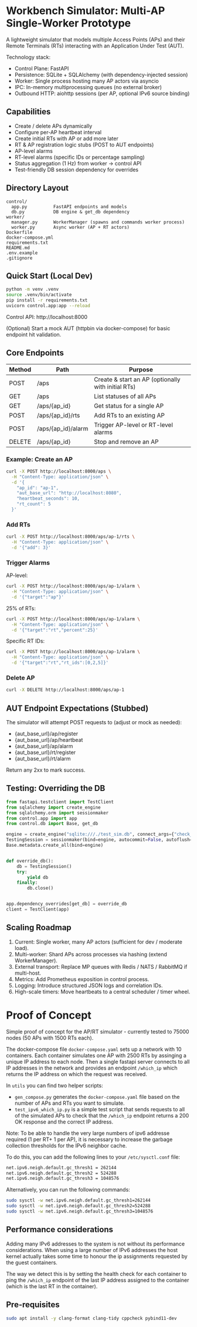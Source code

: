 # Workbench Simulator: Multi-AP Single-Worker Prototype

A lightweight simulator that models multiple Access Points (APs) and their Remote Terminals (RTs) interacting with an
Application Under Test (AUT).

Technology stack:

- Control Plane: FastAPI
- Persistence: SQLite + SQLAlchemy (with dependency-injected session)
- Worker: Single process hosting many AP actors via asyncio
- IPC: In-memory multiprocessing queues (no external broker)
- Outbound HTTP: aiohttp sessions (per AP, optional IPv6 source binding)

## Capabilities

- Create / delete APs dynamically
- Configure per-AP heartbeat interval
- Create initial RTs with AP or add more later
- RT & AP registration logic stubs (POST to AUT endpoints)
- AP-level alarms
- RT-level alarms (specific IDs or percentage sampling)
- Status aggregation (1 Hz) from worker → control API
- Test-friendly DB session dependency for overrides

## Directory Layout

```
control/
  app.py          FastAPI endpoints and models
  db.py           DB engine & get_db dependency
worker/
  manager.py      WorkerManager (spawns and commands worker process)
  worker.py       Async worker (AP + RT actors)
Dockerfile
docker-compose.yml
requirements.txt
README.md
.env.example
.gitignore
```

## Quick Start (Local Dev)

```bash
python -m venv .venv
source .venv/bin/activate
pip install -r requirements.txt
uvicorn control.app:app --reload
```

Control API: http://localhost:8000

(Optional) Start a mock AUT (httpbin via docker-compose) for basic endpoint hit validation.

## Core Endpoints

| Method | Path               | Purpose                                            |
| ------ | ------------------ | -------------------------------------------------- |
| POST   | /aps               | Create & start an AP (optionally with initial RTs) |
| GET    | /aps               | List statuses of all APs                           |
| GET    | /aps/{ap_id}       | Get status for a single AP                         |
| POST   | /aps/{ap_id}/rts   | Add RTs to an existing AP                          |
| POST   | /aps/{ap_id}/alarm | Trigger AP-level or RT-level alarms                |
| DELETE | /aps/{ap_id}       | Stop and remove an AP                              |

### Example: Create an AP

```bash
curl -X POST http://localhost:8000/aps \
  -H "Content-Type: application/json" \
  -d '{
    "ap_id": "ap-1",
    "aut_base_url": "http://localhost:8080",
    "heartbeat_seconds": 10,
    "rt_count": 5
  }'
```

### Add RTs

```bash
curl -X POST http://localhost:8000/aps/ap-1/rts \
  -H "Content-Type: application/json" \
  -d '{"add": 3}'
```

### Trigger Alarms

AP-level:

```bash
curl -X POST http://localhost:8000/aps/ap-1/alarm \
  -H "Content-Type: application/json" \
  -d '{"target":"ap"}'
```

25% of RTs:

```bash
curl -X POST http://localhost:8000/aps/ap-1/alarm \
  -H "Content-Type: application/json" \
  -d '{"target":"rt","percent":25}'
```

Specific RT IDs:

```bash
curl -X POST http://localhost:8000/aps/ap-1/alarm \
  -H "Content-Type: application/json" \
  -d '{"target":"rt","rt_ids":[0,2,5]}'
```

### Delete AP

```bash
curl -X DELETE http://localhost:8000/aps/ap-1
```

## AUT Endpoint Expectations (Stubbed)

The simulator will attempt POST requests to (adjust or mock as needed):

- {aut_base_url}/ap/register
- {aut_base_url}/ap/heartbeat
- {aut_base_url}/ap/alarm
- {aut_base_url}/rt/register
- {aut_base_url}/rt/alarm

Return any 2xx to mark success.

## Testing: Overriding the DB

```python
from fastapi.testclient import TestClient
from sqlalchemy import create_engine
from sqlalchemy.orm import sessionmaker
from control.app import app
from control.db import Base, get_db

engine = create_engine("sqlite:///./test_sim.db", connect_args={"check_same_thread": False})
TestingSession = sessionmaker(bind=engine, autocommit=False, autoflush=False)
Base.metadata.create_all(bind=engine)


def override_db():
    db = TestingSession()
    try:
        yield db
    finally:
        db.close()


app.dependency_overrides[get_db] = override_db
client = TestClient(app)
```

## Scaling Roadmap

1. Current: Single worker, many AP actors (sufficient for dev / moderate load).
2. Multi-worker: Shard APs across processes via hashing (extend WorkerManager).
3. External transport: Replace MP queues with Redis / NATS / RabbitMQ if multi-host.
4. Metrics: Add Prometheus exposition in control process.
5. Logging: Introduce structured JSON logs and correlation IDs.
6. High-scale timers: Move heartbeats to a central scheduler / timer wheel.

# Proof of Concept

Simple proof of concept for the AP/RT simulator - currently tested to 75000 nodes (50 APs with 1500 RTs each).

The docker-compose file `docker-compose.yaml` sets up a network with 10 containers. Each container simulates one AP with
2500 RTs by assinging a unique IP address to each node. Then a single fastapi server connects to all IP addresses in the
network and provides an endpoint `/which_ip` which returns the IP address on which the request was received.

In `utils` you can find two helper scripts:

- `gen_compose.py` generates the `docker-compose.yaml` file based on the number of APs and RTs you want to simulate.
- `test_ipv6_which_ip.py` is a simple test script that sends requests to all of the simulated APs to check that the
  `/which_ip` endpoint returns a 200 OK response and the correct IP address.

Note: To be able to handle the very large numbers of ipv6 addresse required (1 per RT+ 1 per AP), it is necessary to
increase the garbage collection thresholds for the IPv6 neighbor cache.

To do this, you can add the following lines to your `/etc/sysctl.conf` file:

```bash
net.ipv6.neigh.default.gc_thresh1 = 262144
net.ipv6.neigh.default.gc_thresh2 = 524288
net.ipv6.neigh.default.gc_thresh3 = 1048576
```

Alternatively, you can run the following commands:

```bash
sudo sysctl -w net.ipv6.neigh.default.gc_thresh1=262144
sudo sysctl -w net.ipv6.neigh.default.gc_thresh2=524288
sudo sysctl -w net.ipv6.neigh.default.gc_thresh3=1048576
```

## Performance considerations

Adding many IPv6 addresses to the system is not without its performance considerations. When using a large number of
IPv6 addresses the host kernel actually takes some time to honour the ip assignments requested by the guest containers.

The way we detect this is by setting the health check for each container to ping the `/which_ip` endpoint of the last IP
address assigned to the container (which is the last RT in the container).

## Pre-requisites

```bash
sudo apt install -y clang-format clang-tidy cppcheck pybind11-dev
```
